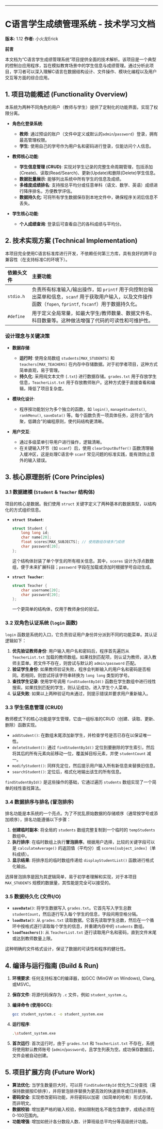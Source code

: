 ---

# **C语言学生成绩管理系统 - 技术学习文档**

**版本:** 1.12
**作者:** 小火龙Erick

**前言**

本文档为“C语言学生成绩管理系统”项目提供全面的技术解析。该项目是一个典型的控制台应用程序，旨在模拟教育场景中的学生信息与成绩管理。通过分析此项目，学习者可以深入理解C语言在数据结构设计、文件操作、模块化编程以及用户交互等方面的综合应用。

## 1. 项目功能概述 (Functionality Overview)

本系统为两种不同角色的用户（教师与学生）提供了定制化的功能界面，实现了权限分离。

- **角色化登录系统**:
  
  - **教师**: 通过预设的账户（文件中定义或默认的`admin`/`password`）登录，拥有最高管理权限。
  - **学生**: 使用自己的学号作为用户名和密码进行登录，仅能访问个人信息。

- **教师核心功能**:
  
  - **学生信息管理 (CRUD)**: 实现对学生记录的完整生命周期管理，包括添加(Create)、读取(Read/Search)、更新(Update)和删除(Delete)学生信息。
  - **数据批量展示**: 能够列出系统中所有学生的信息及成绩。
  - **多维度成绩排名**: 支持按总平均分或任意单科（语文、数学、英语）成绩进行降序排名，方便教学评估。
  - **数据持久化**: 可将所有学生数据保存到本地文件中，确保程序关闭后信息不丢失。

- **学生核心功能**:
  
  - **个人成绩查询**: 登录后可查看自己的各科成绩与平均分。

## 2. 技术实现方案 (Technical Implementation)

本项目完全使用C语言标准库进行开发，不依赖任何第三方库，具有良好的跨平台兼容性（在支持标准C的环境下）。

| 依赖头文件     | 主要功能                                                                                                   |
|:--------- |:------------------------------------------------------------------------------------------------------ |
| `stdio.h` | 负责所有标准输入/输出操作，如 `printf` 用于向控制台输出菜单和信息，`scanf` 用于获取用户输入，以及文件操作函数（`fopen`, `fprintf`, `fscanf`）用于数据持久化。 |
| `#define` | 用于定义全局常量，如最大学生/教师数量、数据文件名、科目数量等。这种做法增强了代码的可读性和可维护性。                                                    |

### 设计理念与关键决策

- **数据存储**:
  
  - **运行时**: 使用全局数组 `students[MAX_STUDENTS]` 和 `teachers[MAX_TEACHERS]` 在内存中存储数据。对于初学者项目，这种方式简单直观，易于管理。
  - **持久化**: 采用纯文本文件 (`.txt`) 进行数据存储。`grades.txt` 用于存放学生信息，`TeacherList.txt` 用于存放教师账户。这种方式便于直接查看和编辑，降低了项目复杂度。

- **模块化设计**:
  
  - 程序按功能划分为多个独立的函数，如 `login()`, `manageStudents()`, `rankMenu()`, `saveData()` 等。每个函数负责一项具体任务，这符合“高内聚，低耦合”的编程原则，使代码结构更清晰。

- **用户交互**:
  
  - 通过多级菜单引导用户进行操作，逻辑清晰。
  - 在关键输入环节（如 `scanf`）后，使用 `clearInputBuffer()` 函数清理输入缓冲区，这是处理C语言中 `scanf` 常见问题的标准实践，能有效防止意外的输入错误。

## 3. 核心原理剖析 (Core Principles)

### 3.1 数据建模 (`Student` & `Teacher` 结构体)

项目的核心是数据。我们使用 `struct` 关键字定义了两种基本的数据类型，以结构化的方式组织信息。

- **`struct Student`**:
  
  ```c
  struct Student {
      long long id;
      char name[20];
      float scores[MAX_SUBJECTS]; // 使用数组存储多门成绩
      char password[20];
  };
  ```
  
  这个结构体封装了单个学生的所有相关信息。其中，`scores` 设计为浮点数数组，便于未来扩展科目；`password` 字段在加载或添加时根据学号自动生成。

- **`struct Teacher`**:
  
  ```c
  struct Teacher {
      char username[20];
      char password[20];
  };
  ```
  
  一个更简单的结构体，仅用于教师身份的验证。

### 3.2 双角色认证系统 (`login` 函数)

`login` 函数是系统的入口，它负责验证用户身份并分派到不同的功能菜单。其认证逻辑如下：

1. **优先验证教师身份**: 用户输入用户名和密码后，程序首先遍历从 `TeacherList.txt` 加载的教师数组。如果找到匹配项，则认证为教师，进入教师主菜单。若文件不存在，则尝试与默认的 `admin/password` 匹配。
2. **验证学生身份**: 如果教师验证失败，程序会判断输入的用户名和密码是否相同。若相同，则尝试将该字符串转换为 `long long` 类型的学号。
3. **查找学生记录**: 使用学号调用 `findStudentById()` 函数在学生数组中进行线性搜索。如果找到匹配的学生，则认证成功，进入学生个人菜单。
4. **认证失败**: 如果以上两种验证均未通过，则提示错误并要求用户重新输入。

### 3.3 学生信息管理 (CRUD)

教师模式下的核心功能是学生管理，它由一组标准的CRUD（创建、读取、更新、删除）函数实现。

- `addStudent()`: 在数组末尾添加新学生，并检查学号是否已存在以保证唯一性。
- `deleteStudent()`: 通过 `findStudentById()` 定位到要删除的学生索引，然后将其后的所有元素向前移动一位，覆盖掉目标元素，并使 `studentCount` 减一。
- `modifyStudent()`: 同样先定位，然后提示用户输入所有新信息来替换旧信息。
- `searchStudent()`: 定位后，格式化地输出该生的所有信息。

`findStudentById()` 是这些操作的基础，它通过遍历 `students` 数组实现了一个简单的线性查找算法。

### 3.4 数据排序与排名 (冒泡排序)

排名功能是本系统的一个亮点。为了不扰乱原始数据的存储顺序（通常按学号或添加顺序），排名功能遵循以下步骤：

1. **创建临时副本**: 将全局的 `students` 数组完整复制到一个临时的 `tempStudents` 数组中。
2. **执行排序**: 在临时数组上执行**冒泡排序**。根据用户选择，比较的关键字段可以是 `calculateAverage()` 的返回值（平均分）或 `scores[subject_index]`（单科成绩）。
3. **显示结果**: 将排序后的临时数组传递给 `displayStudentList()` 函数进行格式化输出。

选择冒泡排序是因为其逻辑简单，易于初学者理解和实现，对于本项目 `MAX_STUDENTS` 规模的数据量，其性能是完全可以接受的。

### 3.5 数据持久化 (文件I/O)

- **`saveData()`**: 将学生数据写入 `grades.txt`。它首先写入学生总数 `studentCount`，然后逐行写入每个学生的信息，字段间用空格分隔。
- **`loadData()`**: 从 `grades.txt` 读取数据。它首先读取学生总数，然后在一个循环中按格式逐行读取每个学生的信息，并重建内存中的 `students` 数组。
- **`loadTeachers()`**: 从 `TeacherList.txt` 逐行读取用户名和密码，直到文件末尾或达到教师数量上限。

这种明确的文件格式设计，保证了数据的可读性和程序的健壮性。

## 4. 编译与运行指南 (Build & Run)

1. **环境要求**: 任何支持标准C的编译器，如GCC (MinGW on Windows), Clang, 或MSVC。

2. **保存文件**: 将源代码保存为 `.c` 文件，例如 `student_system.c`。

3. **编译命令 (使用GCC)**:
   
   ```bash
   gcc student_system.c -o student_system.exe
   ```

4. **运行程序**:
   
   ```bash
   .\student_system.exe
   ```

5. **首次运行**: 首次运行时，由于 `grades.txt` 和 `TeacherList.txt` 不存在，系统将使用默认教师账号 (`admin`/`password`)，且学生列表为空。成功保存数据后，文件会被自动创建。

## 5. 项目扩展方向 (Future Work)

- **算法优化**: 当学生数量巨大时，可以将 `findStudentById` 优化为二分查找（需保持数据按ID排序），并将冒泡排序替换为更高效的快速排序或归并排序。
- **密码安全**: 实现修改密码功能，并将密码以加密（如简单的哈希）形式存储，而非明文。
- **数据校验**: 增加更严格的输入校验，例如限制姓名不能包含数字，成绩必须在0-100范围内。
- **功能增强**: 增加如统计各分数段人数、计算班级总平均分等高级统计功能。
